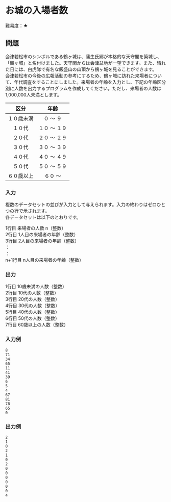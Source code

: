 # お城の入場者数

難易度：★

## 問題

会津若松市のシンボルである鶴ヶ城は、蒲生氏郷が本格的な天守閣を築城し、「鶴ヶ城」と名付けました。天守閣からは会津盆地が一望できます。また、晴れた日には、白虎隊で有名な飯盛山の山頂から鶴ヶ城を見ることができます。  
会津若松市の今後の広報活動の参考にするため、鶴ヶ城に訪れた来場者について、年代調査をすることにしました。来場者の年齢を入力とし、下記の年齢区分別に人数を出力するプログラムを作成してください。ただし、来場者の人数は1,000,000人未満とします。 

|区分| 年齢|
|:-:|:-:|
|１０歳未満| ０ ～ ９|
|１０代 |１０ ～ １９|
|２０代| ２０ ～ ２９|
|３０代| ３０ ～ ３９|
|４０代| ４０ ～ ４９|
|５０代| ５０ ～ ５９|
|６０歳以上| ６０ ～|

### 入力

複数のデータセットの並びが入力として与えられます。入力の終わりはゼロひとつの行で示されます。  
各データセットは以下のとおりです。

1行目 来場者の人数 n（整数）  
2行目 1人目の来場者の年齢（整数）  
3行目 2人目の来場者の年齢（整数）  
：  
：  
n+1行目 n人目の来場者の年齢（整数）   

### 出力

 1行目 10歳未満の人数（整数）  
 2行目 10代の人数（整数）  
 3行目 20代の人数（整数）  
 4行目 30代の人数（整数）  
 5行目 40代の人数（整数）  
 6行目 50代の人数（整数）  
 7行目 60歳以上の人数（整数）   

### 入力例

```
8
71
34
65
11
41
39
6
5
4
67
81
78
65
0 
```

### 出力例

```
2
1
0
2
1
0
2
0
0
0
0
0
0
4 
```


